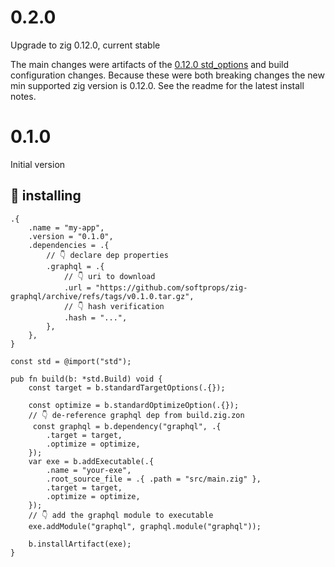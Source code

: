 # 0.2.0

Upgrade to zig 0.12.0, current stable

The main changes were artifacts of the [0.12.0 std_options](https://ziglang.org/download/0.12.0/release-notes.html#toc-Global-Configuration) and build configuration changes. Because these were both breaking changes the new min supported zig version is 0.12.0. See the readme for the latest install notes.

# 0.1.0

Initial version

## 📼 installing

```zig
.{
    .name = "my-app",
    .version = "0.1.0",
    .dependencies = .{
        // 👇 declare dep properties
        .graphql = .{
            // 👇 uri to download
            .url = "https://github.com/softprops/zig-graphql/archive/refs/tags/v0.1.0.tar.gz",
            // 👇 hash verification
            .hash = "...",
        },
    },
}
```

```zig
const std = @import("std");

pub fn build(b: *std.Build) void {
    const target = b.standardTargetOptions(.{});

    const optimize = b.standardOptimizeOption(.{});
    // 👇 de-reference graphql dep from build.zig.zon
     const graphql = b.dependency("graphql", .{
        .target = target,
        .optimize = optimize,
    });
    var exe = b.addExecutable(.{
        .name = "your-exe",
        .root_source_file = .{ .path = "src/main.zig" },
        .target = target,
        .optimize = optimize,
    });
    // 👇 add the graphql module to executable
    exe.addModule("graphql", graphql.module("graphql"));

    b.installArtifact(exe);
}
```
